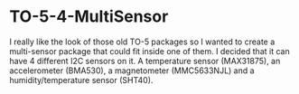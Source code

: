 # TO-5-4-MultiSensor
I really like the look of those old TO-5 packages so I wanted to create a multi-sensor package that could fit inside one of them. I decided that it can have 4 different I2C sensors on it. A temperature sensor (MAX31875), an accelerometer (BMA530), a magnetometer (MMC5633NJL) and a humidity/temperature sensor (SHT40). 
